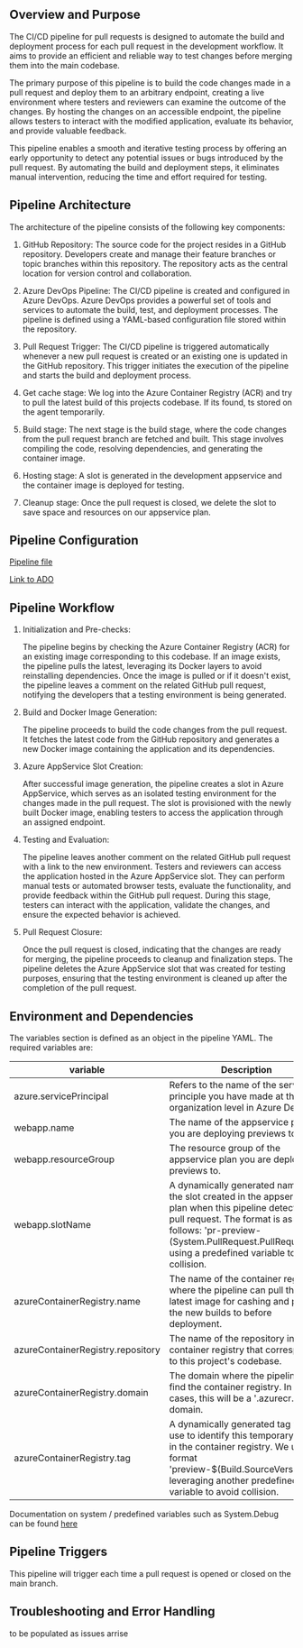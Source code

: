 ## Overview and Purpose

The CI/CD pipeline for pull requests is designed to automate the build and deployment process for each pull request in the development workflow. It aims to provide an efficient and reliable way to test changes before merging them into the main codebase.

The primary purpose of this pipeline is to build the code changes made in a pull request and deploy them to an arbitrary endpoint, creating a live environment where testers and reviewers can examine the outcome of the changes. By hosting the changes on an accessible endpoint, the pipeline allows testers to interact with the modified application, evaluate its behavior, and provide valuable feedback.

This pipeline enables a smooth and iterative testing process by offering an early opportunity to detect any potential issues or bugs introduced by the pull request. By automating the build and deployment steps, it eliminates manual intervention, reducing the time and effort required for testing.

## Pipeline Architecture

The architecture of the pipeline consists of the following key components:

1. GitHub Repository: The source code for the project resides in a GitHub repository. Developers create and manage their feature branches or topic branches within this repository. The repository acts as the central location for version control and collaboration.

2. Azure DevOps Pipeline: The CI/CD pipeline is created and configured in Azure DevOps. Azure DevOps provides a powerful set of tools and services to automate the build, test, and deployment processes. The pipeline is defined using a YAML-based configuration file stored within the repository.

3. Pull Request Trigger: The CI/CD pipeline is triggered automatically whenever a new pull request is created or an existing one is updated in the GitHub repository. This trigger initiates the execution of the pipeline and starts the build and deployment process.

4. Get cache stage: We log into the Azure Container Registry (ACR) and try to pull the latest build of this projects codebase. If its found, ts stored on the agent temporarily.

5. Build stage: The next stage is the build stage, where the code changes from the pull request branch are fetched and built. This stage involves compiling the code, resolving dependencies, and generating the container image.

6. Hosting stage: A slot is generated in the development appservice and the container image is deployed for testing.

7. Cleanup stage: Once the pull request is closed, we delete the slot to save space and resources on our appservice plan.

## Pipeline Configuration

[Pipeline file](./pr-preview.yml)

[Link to ADO](https://dev.azure.com/VP-BD/ENDC-DECD-Builds/_build?definitionId=1472)

## Pipeline Workflow

1. Initialization and Pre-checks:

    The pipeline begins by checking the Azure Container Registry (ACR) for an existing image corresponding to this codebase. If an image exists, the pipeline pulls the latest, leveraging its Docker layers to avoid reinstalling dependencies.
    Once the image is pulled or if it doesn't exist, the pipeline leaves a comment on the related GitHub pull request, notifying the developers that a testing environment is being generated.

2. Build and Docker Image Generation:

    The pipeline proceeds to build the code changes from the pull request. It fetches the latest code from the GitHub repository and generates a new Docker image containing the application and its dependencies.

3. Azure AppService Slot Creation:

    After successful image generation, the pipeline creates a slot in Azure AppService, which serves as an isolated testing environment for the changes made in the pull request.
    The slot is provisioned with the newly built Docker image, enabling testers to access the application through an assigned endpoint.

4. Testing and Evaluation:

    The pipeline leaves another comment on the related GitHub pull request with a link to the new environment. Testers and reviewers can access the application hosted in the Azure AppService slot. They can perform manual tests or automated browser tests, evaluate the functionality, and provide feedback within the GitHub pull request.
    During this stage, testers can interact with the application, validate the changes, and ensure the expected behavior is achieved.

5. Pull Request Closure:

    Once the pull request is closed, indicating that the changes are ready for merging, the pipeline proceeds to cleanup and finalization steps.
    The pipeline deletes the Azure AppService slot that was created for testing purposes, ensuring that the testing environment is cleaned up after the completion of the pull request.

## Environment and Dependencies
The variables section is defined as an object in the pipeline YAML. The required variables are:

| variable                              | Description                                                                                                                                                                                                                                                      |
|----------------------------------------|------------------------------------------------------------------------------------------------------------------------------------------------------------------------------------------------------------------------------------------------------------------|
| azure.servicePrincipal                 | Refers to the name of the service principle you have made at the organization level in Azure DevOps.                                                                                                                                                           |
| webapp.name                            | The name of the appservice plan you are deploying previews to.                                                                                                                                                                                                   |
| webapp.resourceGroup                   | The resource group of the appservice plan you are deploying previews to.                                                                                                                                                                                         |
| webapp.slotName                        | A dynamically generated name for the slot created in the appservice plan when this pipeline detects a pull request. The format is as follows: 'pr-preview-(System.PullRequest.PullRequestId)' using a predefined variable to avoid collision.                                                                                 |
| azureContainerRegistry.name            | The name of the container registry where the pipeline can pull the latest image for cashing and push the new builds to before deployment.                                                                                                                       |
| azureContainerRegistry.repository      | The name of the repository in the container registry that corresponds to this project's codebase.                                                                                                                                                               |
| azureContainerRegistry.domain          | The domain where the pipeline can find the container registry. In most cases, this will be a '.azurecr.io' domain.                                                                                                                                              |
| azureContainerRegistry.tag             | A dynamically generated tag we can use to identify this temporary build in the container registry. We use the format 'preview-$(Build.SourceVersion)' leveraging another predefined variable to avoid collision.                                                       |

Documentation on system / predefined variables such as System.Debug can be found [here](https://learn.microsoft.com/en-us/azure/devops/pipelines/build/variables?view=azure-devops&tabs=yaml)


## Pipeline Triggers
This pipeline will trigger each time a pull request is opened or closed on the main branch.

## Troubleshooting and Error Handling
to be populated as issues arrise